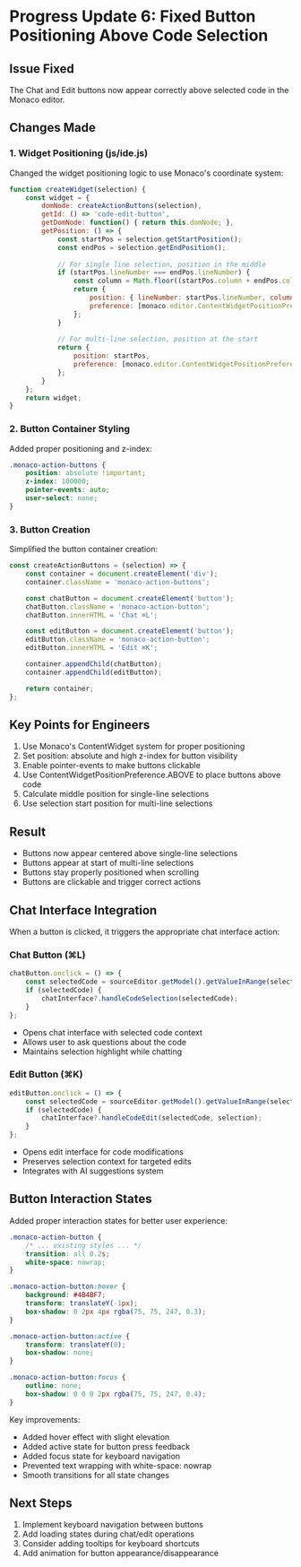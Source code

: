 # Progress Update 6: Fixed Button Positioning Above Code Selection

## Issue Fixed
The Chat and Edit buttons now appear correctly above selected code in the Monaco editor.

## Changes Made

### 1. Widget Positioning (js/ide.js)
Changed the widget positioning logic to use Monaco's coordinate system:
```javascript
function createWidget(selection) {
    const widget = {
        domNode: createActionButtons(selection),
        getId: () => 'code-edit-button',
        getDomNode: function() { return this.domNode; },
        getPosition: () => {
            const startPos = selection.getStartPosition();
            const endPos = selection.getEndPosition();
            
            // For single line selection, position in the middle
            if (startPos.lineNumber === endPos.lineNumber) {
                const column = Math.floor((startPos.column + endPos.column) / 2);
                return {
                    position: { lineNumber: startPos.lineNumber, column: column },
                    preference: [monaco.editor.ContentWidgetPositionPreference.ABOVE]
                };
            }
            
            // For multi-line selection, position at the start
            return {
                position: startPos,
                preference: [monaco.editor.ContentWidgetPositionPreference.ABOVE]
            };
        }
    };
    return widget;
}
```

### 2. Button Container Styling
Added proper positioning and z-index:
```css
.monaco-action-buttons {
    position: absolute !important;
    z-index: 100000;
    pointer-events: auto;
    user-select: none;
}
```

### 3. Button Creation
Simplified the button container creation:
```javascript
const createActionButtons = (selection) => {
    const container = document.createElement('div');
    container.className = 'monaco-action-buttons';

    const chatButton = document.createElement('button');
    chatButton.className = 'monaco-action-button';
    chatButton.innerHTML = 'Chat ⌘L';

    const editButton = document.createElement('button');
    editButton.className = 'monaco-action-button';
    editButton.innerHTML = 'Edit ⌘K';

    container.appendChild(chatButton);
    container.appendChild(editButton);

    return container;
};
```

## Key Points for Engineers
1. Use Monaco's ContentWidget system for proper positioning
2. Set position: absolute and high z-index for button visibility
3. Enable pointer-events to make buttons clickable
4. Use ContentWidgetPositionPreference.ABOVE to place buttons above code
5. Calculate middle position for single-line selections
6. Use selection start position for multi-line selections

## Result
- Buttons now appear centered above single-line selections
- Buttons appear at start of multi-line selections
- Buttons stay properly positioned when scrolling
- Buttons are clickable and trigger correct actions

## Chat Interface Integration
When a button is clicked, it triggers the appropriate chat interface action:

### Chat Button (⌘L)
```javascript
chatButton.onclick = () => {
    const selectedCode = sourceEditor.getModel().getValueInRange(selection);
    if (selectedCode) {
        chatInterface?.handleCodeSelection(selectedCode);
    }
};
```
- Opens chat interface with selected code context
- Allows user to ask questions about the code
- Maintains selection highlight while chatting

### Edit Button (⌘K)
```javascript
editButton.onclick = () => {
    const selectedCode = sourceEditor.getModel().getValueInRange(selection);
    if (selectedCode) {
        chatInterface?.handleCodeEdit(selectedCode, selection);
    }
};
```
- Opens edit interface for code modifications
- Preserves selection context for targeted edits
- Integrates with AI suggestions system

## Button Interaction States
Added proper interaction states for better user experience:

```css
.monaco-action-button {
    /* ... existing styles ... */
    transition: all 0.2s;
    white-space: nowrap;
}

.monaco-action-button:hover {
    background: #4B4BF7;
    transform: translateY(-1px);
    box-shadow: 0 2px 4px rgba(75, 75, 247, 0.3);
}

.monaco-action-button:active {
    transform: translateY(0);
    box-shadow: none;
}

.monaco-action-button:focus {
    outline: none;
    box-shadow: 0 0 0 2px rgba(75, 75, 247, 0.4);
}
```

Key improvements:
- Added hover effect with slight elevation
- Added active state for button press feedback
- Added focus state for keyboard navigation
- Prevented text wrapping with white-space: nowrap
- Smooth transitions for all state changes

## Next Steps
1. Implement keyboard navigation between buttons
2. Add loading states during chat/edit operations
3. Consider adding tooltips for keyboard shortcuts
4. Add animation for button appearance/disappearance
